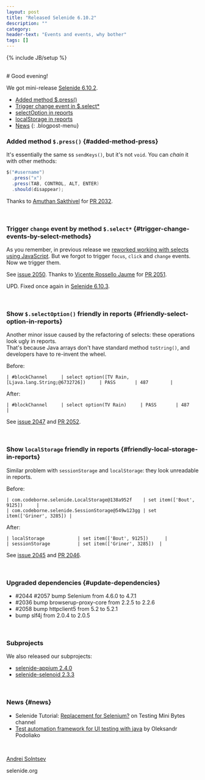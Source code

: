 ```yaml
---
layout: post
title: "Released Selenide 6.10.2"
description: ""
category:
header-text: "Events and events, why bother"
tags: []
---
```

{% include JB/setup %}

<br>
# Good evening!

We got mini-release [Selenide 6.10.2](https://github.com/selenide/selenide/milestone/171?closed=1).

* [Added method $.press()](#added-method-press)
* [Trigger change event in $.select*](#trigger-change-events-by-select-methods)
* [selectOption in reports](#friendly-select-option-in-reports)
* [localStorage in reports](#friendly-local-storage-in-reports)
* [News](#news)
{: .blogpost-menu}


### Added method `$.press()` {#added-method-press}

It's essentially the same ss  `sendKeys()`, but it's not `void`. You can _chain_ it with other methods:
```java
$("#username")
  .press("x")
  .press(TAB, CONTROL, ALT, ENTER)
  .should(disappear);
```

Thanks to [Amuthan Sakthivel](https://github.com/amuthansakthivel) for [PR 2032](https://github.com/selenide/selenide/pull/2032).

<br>

### Trigger `change` event by method `$.select*` {#trigger-change-events-by-select-methods}

As you remember, in previous release we [reworked working with selects using JavaScript](/2022/11/21/selenide-6.10.0/#select-options-using-javascript).
But we forgot to trigger `focus`, `click` and `change` events. Now we trigger them.

See [issue 2050](https://github.com/selenide/selenide/issues/2050).
Thanks to [Vicente Rossello Jaume](https://github.com/cocorossello) for [PR 2051](https://github.com/selenide/selenide/pull/2051).

UPD. Fixed once again in [Selenide 6.10.3](https://github.com/selenide/selenide/milestone/172?closed=1).

<br>

### Show `$.selectOption()` friendly in reports {#friendly-select-option-in-reports}

Another minor issue caused by the refactoring of selects: these operations look ugly in reports.  
That's because Java arrays don't have standard method `toString()`, and developers have to re-invent the wheel. 

Before:
```
| #blockChannel     | select option([TV Rain, [Ljava.lang.String;@6732726])     | PASS       | 487        |
```

After:
```
| #blockChannel     | select option(TV Rain)     | PASS       | 487        |
```

See [issue 2047](https://github.com/selenide/selenide/issues/2047) and [PR 2052](https://github.com/selenide/selenide/pull/2052).

<br>

### Show `localStorage` friendly in reports {#friendly-local-storage-in-reports}

Similar problem with `sessionStorage` and `localStorage`: they look unreadable in reports. 

Before:
```
| com.codeborne.selenide.LocalStorage@138a952f    | set item(['Bout', 9125])     |
| com.codeborne.selenide.SessionStorage@549w123gg | set item(['Griner', 3285]) |
```

After:
```
| localStorage            | set item(['Bout', 9125])      |
| sessionStorage          | set item(['Griner', 3285])  |
```

See [issue 2045](https://github.com/selenide/selenide/issues/2045) and [PR 2046](https://github.com/selenide/selenide/pull/2046).

<br>


### Upgraded dependencies {#update-dependencies}

* #2044 #2057 bump Selenium from 4.6.0 to 4.7.1
* #2036 bump browserup-proxy-core from 2.2.5 to 2.2.6
* #2058 bump httpclient5 from 5.2 to 5.2.1
* bump slf4j from 2.0.4 to 2.0.5

<br>

### Subprojects

We also released our subprojects:
* [selenide-appium 2.4.0](https://github.com/selenide/selenide-appium/releases/tag/v2.4.0)
* [selenide-selenoid 2.3.3](https://github.com/selenide/selenide-selenoid/releases/tag/v2.3.3)

<br>

### News {#news}

* Selenide Tutorial: [Replacement for Selenium?](https://www.youtube.com/watch?v=5vrYMfsxkGY&list=PL9ok7C7Yn9A9YyRISFrxHdaxb5qqrxp_i&index=4&ab_channel=TestingMiniBytes) on Testing Mini Bytes channel
* [Test automation framework for UI testing with java](https://oleksandr-podoliako.medium.com/test-automation-framework-for-ui-testing-with-java-fddd1e3fd75b) by Oleksandr Podoliako

<br>


[Andrei Solntsev](http://asolntsev.github.io/)

selenide.org
